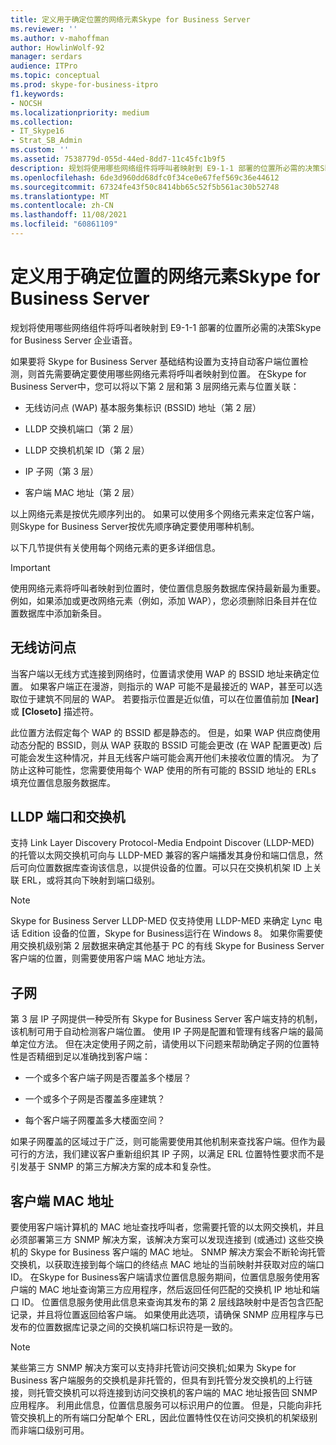 ```yaml
---
title: 定义用于确定位置的网络元素Skype for Business Server
ms.reviewer: ''
ms.author: v-mahoffman
author: HowlinWolf-92
manager: serdars
audience: ITPro
ms.topic: conceptual
ms.prod: skype-for-business-itpro
f1.keywords:
- NOCSH
ms.localizationpriority: medium
ms.collection:
- IT_Skype16
- Strat_SB_Admin
ms.custom: ''
ms.assetid: 7538779d-055d-44ed-8dd7-11c45fc1b9f5
description: 规划将使用哪些网络组件将呼叫者映射到 E9-1-1 部署的位置所必需的决策Skype for Business Server 企业语音。
ms.openlocfilehash: 6de3d960dd68dfc0f34ce0e67fef569c36e44612
ms.sourcegitcommit: 67324fe43f50c8414bb65c52f5b561ac30b52748
ms.translationtype: MT
ms.contentlocale: zh-CN
ms.lasthandoff: 11/08/2021
ms.locfileid: "60861109"
---
```

# <a name="define-the-network-elements-used-to-determine-location-in-skype-for-business-server"></a>定义用于确定位置的网络元素Skype for Business Server
 
规划将使用哪些网络组件将呼叫者映射到 E9-1-1 部署的位置所必需的决策Skype for Business Server 企业语音。
  
如果要将 Skype for Business Server 基础结构设置为支持自动客户端位置检测，则首先需要确定要使用哪些网络元素将呼叫者映射到位置。 在Skype for Business Server中，您可以将以下第 2 层和第 3 层网络元素与位置关联：
  
- 无线访问点 (WAP) 基本服务集标识 (BSSID) 地址（第 2 层）
    
- LLDP 交换机端口（第 2 层）
    
- LLDP 交换机机架 ID（第 2 层）
    
- IP 子网（第 3 层）
    
- 客户端 MAC 地址（第 2 层）
    
以上网络元素是按优先顺序列出的。 如果可以使用多个网络元素来定位客户端，则Skype for Business Server按优先顺序确定要使用哪种机制。 
  
以下几节提供有关使用每个网络元素的更多详细信息。
  
> [!IMPORTANT]
> 使用网络元素将呼叫者映射到位置时，使位置信息服务数据库保持最新最为重要。 例如，如果添加或更改网络元素（例如，添加 WAP），您必须删除旧条目并在位置数据库中添加新条目。 
  
## <a name="wireless-access-point"></a>无线访问点

当客户端以无线方式连接到网络时，位置请求使用 WAP 的 BSSID 地址来确定位置。 如果客户端正在漫游，则指示的 WAP 可能不是最接近的 WAP，甚至可以选取位于建筑不同层的 WAP。 若要指示位置是近似值，可以在位置值前加 **[Near]** 或 **[Closeto]** 描述符。
  
此位置方法假定每个 WAP 的 BSSID 都是静态的。 但是，如果 WAP 供应商使用动态分配的 BSSID，则从 WAP 获取的 BSSID 可能会更改 (在 WAP 配置更改) 后可能会发生这种情况，并且无线客户端可能会离开他们未接收位置的情况。 为了防止这种可能性，您需要使用每个 WAP 使用的所有可能的 BSSID 地址的 ERLs 填充位置信息服务数据库。 
  
## <a name="lldp-ports-and-switches"></a>LLDP 端口和交换机

支持 Link Layer Discovery Protocol-Media Endpoint Discover (LLDP-MED) 的托管以太网交换机可向与 LLDP-MED 兼容的客户端播发其身份和端口信息，然后可向位置数据库查询该信息，以提供设备的位置。可以只在交换机机架 ID 上关联 ERL，或将其向下映射到端口级别。
  
> [!NOTE]
> Skype for Business Server LLDP-MED 仅支持使用 LLDP-MED 来确定 Lync 电话 Edition 设备的位置，Skype for Business运行在 Windows 8。 如果你需要使用交换机级别第 2 层数据来确定其他基于 PC 的有线 Skype for Business Server 客户端的位置，则需要使用客户端 MAC 地址方法。 
  
## <a name="subnet"></a>子网

第 3 层 IP 子网提供一种受所有 Skype for Business Server 客户端支持的机制，该机制可用于自动检测客户端位置。 使用 IP 子网是配置和管理有线客户端的最简单定位方法。 但在决定使用子网之前，请使用以下问题来帮助确定子网的位置特性是否精细到足以准确找到客户端：
  
- 一个或多个客户端子网是否覆盖多个楼层？
    
- 一个或多个子网是否覆盖多座建筑？
    
- 每个客户端子网覆盖多大楼面空间？
    
如果子网覆盖的区域过于广泛，则可能需要使用其他机制来查找客户端。但作为最可行的方法，我们建议客户重新组织其 IP 子网，以满足 ERL 位置特性要求而不是引发基于 SNMP 的第三方解决方案的成本和复杂性。
  
## <a name="client-mac-address"></a>客户端 MAC 地址

要使用客户端计算机的 MAC 地址查找呼叫者，您需要托管的以太网交换机，并且必须部署第三方 SNMP 解决方案，该解决方案可以发现连接到 (或通过) 这些交换机的 Skype for Business 客户端的 MAC 地址。 SNMP 解决方案会不断轮询托管交换机，以获取连接到每个端口的终结点 MAC 地址的当前映射并获取对应的端口 ID。 在Skype for Business客户端请求位置信息服务期间，位置信息服务使用客户端的 MAC 地址查询第三方应用程序，然后返回任何匹配的交换机 IP 地址和端口 ID。 位置信息服务使用此信息来查询其发布的第 2 层线路映射中是否包含匹配记录，并且将位置返回给客户端。 如果使用此选项，请确保 SNMP 应用程序与已发布的位置数据库记录之间的交换机端口标识符是一致的。
  
> [!NOTE]
> 某些第三方 SNMP 解决方案可以支持非托管访问交换机;如果为 Skype for Business 客户端服务的交换机是非托管的，但具有到托管分发交换机的上行链接，则托管交换机可以将连接到访问交换机的客户端的 MAC 地址报告回 SNMP 应用程序。 利用此信息，位置信息服务可以标识用户的位置。 但是，只能向非托管交换机上的所有端口分配单个 ERL，因此位置特性仅在访问交换机的机架级别而非端口级别可用。 
  

